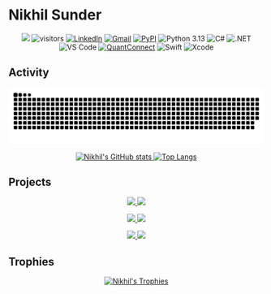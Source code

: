 # Nikhil Sunder

<p align="center">
    <a href="https://github.com/nikhilxsunder/nikhilxsunder"><img src="https://img.shields.io/badge/status-updating-brightgreen.svg"></a>
    <img src="https://visitor-badge.laobi.icu/badge?page_id=nikhilxsunder.nikhilxsunder" alt="visitors"/> 
    <a href="https://www.linkedin.com/in/nikhil-sunder"><img src="https://img.shields.io/badge/LinkedIn-0077B5?style=flat&logo=linkedin&logoColor=white" alt="LinkedIn"></a>
    <a href="mailto:nsunder724@gmail.com"><img src="https://img.shields.io/badge/Gmail-D14836?style=flat&logo=gmail&logoColor=white" alt="Gmail"></a>
    <a href="https://pypi.org/user/nikhil.sunder"><img src="https://img.shields.io/badge/PyPI-3776AB?style=flat&logo=pypi&logoColor=white" alt="PyPI"></a>
    <img src="https://img.shields.io/badge/Python-3.13-blue.svg" alt="Python 3.13"/>
    <img src="https://img.shields.io/badge/C%23-239120?style=flat&logo=c-sharp&logoColor=white" alt="C#"/>
    <img src="https://img.shields.io/badge/.NET-512BD4?style=flat&logo=dotnet&logoColor=white" alt=".NET"/>
    <img src="https://img.shields.io/badge/VS%20Code-007ACC?style=flat&logo=visual-studio-code&logoColor=white" alt="VS Code"/>
    <a href="https://www.quantconnect.com/"><img src="https://img.shields.io/badge/QuantConnect-000000?style=flat&logo=quantconnect&logoColor=white" alt="QuantConnect"></a>
    <img src="https://img.shields.io/badge/Swift-FA7343?style=flat&logo=swift&logoColor=white" alt="Swift"/>
    <img src="https://img.shields.io/badge/Xcode-1575F9?style=flat&logo=xcode&logoColor=white" alt="Xcode"/>
</p>

## Activity
<p align="center">
    <img src="https://raw.githubusercontent.com/nikhilxsunder/nikhilxsunder/output/github-contribution-grid-snake-dark.svg" alt="nikhilxsunder's github activity graph"/>
</p>
<p align="center">
    <a href="https://github.com/nikhilxsunder/nikhilxsunder">
        <img src="https://github-readme-stats.vercel.app/api?username=nikhilxsunder&show_icons=true&theme=tokyonight&rank_icon=github" alt="Nikhil's GitHub stats"/>
    </a>
    <a href="https://github.com/nikhilxsunder/nikhilxsunder">
        <img src="https://github-readme-stats.vercel.app/api/top-langs/?username=nikhilxsunder&show_icons=true&theme=tokyonight&layout=donut" alt="Top Langs"/>
    </a>
</p>

## Projects
<p align="center">
    <a href="https://github.com/nikhilxsunder/fedfred">
        <img src="https://github-readme-stats.vercel.app/api/pin/?username=nikhilxsunder&repo=fedfred&theme=tokyonight" />
    </a>
    <a href="https://github.com/nikhilxsunder/edgar-sec">
        <img src="https://github-readme-stats.vercel.app/api/pin/?username=nikhilxsunder&repo=edgar-sec&theme=tokyonight" />
    </a>
</p>
<p align="center">
    <a href="https://github.com/nikhilxsunder/binance-us">
        <img src="https://github-readme-stats.vercel.app/api/pin/?username=nikhilxsunder&repo=binance-us&theme=tokyonight" />
    </a>
    <a href="https://github.com/nikhilxsunder/xcodedemo">
        <img src="https://github-readme-stats.vercel.app/api/pin/?username=nikhilxsunder&repo=xcodedemo&theme=tokyonight" />
    </a>
</p>
<p align="center">
    <a href="https://github.com/nikhilxsunder/econo-objects">
        <img src="https://github-readme-stats.vercel.app/api/pin/?username=nikhilxsunder&repo=econo-objects&theme=tokyonight" />
    </a>
    <a href="https://github.com/nikhilxsunder/charting-demo-macos">
        <img src="https://github-readme-stats.vercel.app/api/pin/?username=nikhilxsunder&repo=charting-demo-macos&theme=tokyonight" />
    </a>
</p>

## Trophies
<p align="center">
    <a href="https://github.com/nikhilxsunder/github-profile-trophy">
        <img src="https://github-profile-trophy.vercel.app/?username=nikhilxsunder&theme=tokyonight" alt="Nikhil's Trophies"/>
    </a>
</p>


